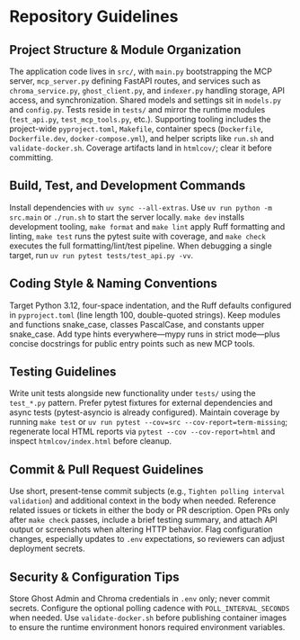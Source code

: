 # Repository Guidelines

## Project Structure & Module Organization
The application code lives in `src/`, with `main.py` bootstrapping the MCP server, `mcp_server.py` defining FastAPI routes, and services such as `chroma_service.py`, `ghost_client.py`, and `indexer.py` handling storage, API access, and synchronization. Shared models and settings sit in `models.py` and `config.py`. Tests reside in `tests/` and mirror the runtime modules (`test_api.py`, `test_mcp_tools.py`, etc.). Supporting tooling includes the project-wide `pyproject.toml`, `Makefile`, container specs (`Dockerfile`, `Dockerfile.dev`, `docker-compose.yml`), and helper scripts like `run.sh` and `validate-docker.sh`. Coverage artifacts land in `htmlcov/`; clear it before committing.

## Build, Test, and Development Commands
Install dependencies with `uv sync --all-extras`. Use `uv run python -m src.main` or `./run.sh` to start the server locally. `make dev` installs development tooling, `make format` and `make lint` apply Ruff formatting and linting, `make test` runs the pytest suite with coverage, and `make check` executes the full formatting/lint/test pipeline. When debugging a single target, run `uv run pytest tests/test_api.py -vv`.

## Coding Style & Naming Conventions
Target Python 3.12, four-space indentation, and the Ruff defaults configured in `pyproject.toml` (line length 100, double-quoted strings). Keep modules and functions snake_case, classes PascalCase, and constants upper snake_case. Add type hints everywhere—mypy runs in strict mode—plus concise docstrings for public entry points such as new MCP tools.

## Testing Guidelines
Write unit tests alongside new functionality under `tests/` using the `test_*.py` pattern. Prefer pytest fixtures for external dependencies and async tests (pytest-asyncio is already configured). Maintain coverage by running `make test` or `uv run pytest --cov=src --cov-report=term-missing`; regenerate local HTML reports via `pytest --cov --cov-report=html` and inspect `htmlcov/index.html` before cleanup.

## Commit & Pull Request Guidelines
Use short, present-tense commit subjects (e.g., `Tighten polling interval validation`) and additional context in the body when needed. Reference related issues or tickets in either the body or PR description. Open PRs only after `make check` passes, include a brief testing summary, and attach API output or screenshots when altering HTTP behavior. Flag configuration changes, especially updates to `.env` expectations, so reviewers can adjust deployment secrets.

## Security & Configuration Tips
Store Ghost Admin and Chroma credentials in `.env` only; never commit secrets. Configure the optional polling cadence with `POLL_INTERVAL_SECONDS` when needed. Use `validate-docker.sh` before publishing container images to ensure the runtime environment honors required environment variables.
